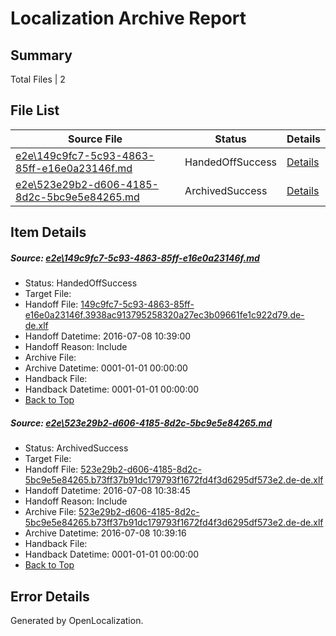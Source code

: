 # <a name='report-top'></a> Localization Archive Report

## Summary
 Total Files | 2

## File List
 Source File | Status | Details 
 ----------- | ------ | ------- 
 [e2e\149c9fc7-5c93-4863-85ff-e16e0a23146f.md](https://github.com/OpenLocalizationTestOrg/oltest/blob/f7818ef66b77786b5a7f5a641eaddc04c802e97d/e2e/149c9fc7-5c93-4863-85ff-e16e0a23146f.md) | HandedOffSuccess | [Details](#0ec314601ad3390d7d0956d5a46ab7862ab359731)
 [e2e\523e29b2-d606-4185-8d2c-5bc9e5e84265.md](https://github.com/OpenLocalizationTestOrg/oltest/blob/d543d72df382dbae508a9b6f9141428106e777c8/e2e/523e29b2-d606-4185-8d2c-5bc9e5e84265.md) | ArchivedSuccess | [Details](#586ec781d09fbac0962122326f4b184bbf8cff303)

## Item Details
##### <a name='0ec314601ad3390d7d0956d5a46ab7862ab359731'></a> Source: [e2e\149c9fc7-5c93-4863-85ff-e16e0a23146f.md](https://github.com/OpenLocalizationTestOrg/oltest/blob/f7818ef66b77786b5a7f5a641eaddc04c802e97d/e2e/149c9fc7-5c93-4863-85ff-e16e0a23146f.md)
* Status: HandedOffSuccess
* Target File: 
* Handoff File: [149c9fc7-5c93-4863-85ff-e16e0a23146f.3938ac913795258320a27ec3b09661fe1c922d79.de-de.xlf](https://github.com/OpenLocalizationTestOrg/olhandoff-e2e/blob/d4b6ce758008a1ca165a0c37c7f29c03394d5529/ol-handoff/OpenLocalizationTestOrg/oltest-dede-fly/ci/ht/149c9fc7-5c93-4863-85ff-e16e0a23146f.3938ac913795258320a27ec3b09661fe1c922d79.de-de.xlf)
* Handoff Datetime: 2016-07-08 10:39:00
* Handoff Reason: Include
* Archive File: 
* Archive Datetime: 0001-01-01 00:00:00
* Handback File: 
* Handback Datetime: 0001-01-01 00:00:00
* [Back to Top](#report-top)

##### <a name='586ec781d09fbac0962122326f4b184bbf8cff303'></a> Source: [e2e\523e29b2-d606-4185-8d2c-5bc9e5e84265.md](https://github.com/OpenLocalizationTestOrg/oltest/blob/d543d72df382dbae508a9b6f9141428106e777c8/e2e/523e29b2-d606-4185-8d2c-5bc9e5e84265.md)
* Status: ArchivedSuccess
* Target File: 
* Handoff File: [523e29b2-d606-4185-8d2c-5bc9e5e84265.b73ff37b91dc179793f1672fd4f3d6295df573e2.de-de.xlf](https://github.com/OpenLocalizationTestOrg/olhandoff-e2e/blob/642641ec0daf06b51f1c221614062cbb13d61f0b/ol-handoff/OpenLocalizationTestOrg/oltest-dede-fly/ci/ht/523e29b2-d606-4185-8d2c-5bc9e5e84265.b73ff37b91dc179793f1672fd4f3d6295df573e2.de-de.xlf)
* Handoff Datetime: 2016-07-08 10:38:45
* Handoff Reason: Include
* Archive File: [523e29b2-d606-4185-8d2c-5bc9e5e84265.b73ff37b91dc179793f1672fd4f3d6295df573e2.de-de.xlf](https://github.com/OpenLocalizationTestOrg/olhandoff-e2e/blob/af6d4e02c343eaca08f5da3b420e92624def9471/ol-archive/OpenLocalizationTestOrg/oltest-dede-fly/ci/ht/523e29b2-d606-4185-8d2c-5bc9e5e84265.b73ff37b91dc179793f1672fd4f3d6295df573e2.de-de.xlf)
* Archive Datetime: 2016-07-08 10:39:16
* Handback File: 
* Handback Datetime: 0001-01-01 00:00:00
* [Back to Top](#report-top)


## Error Details

Generated by OpenLocalization.
